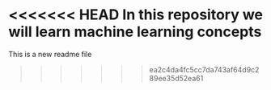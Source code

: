 <<<<<<< HEAD
In this repository we will learn machine learning concepts 
=======
This is a new readme file
>>>>>>> ea2c4da4fc5cc7da743af64d9c289ee35d52ea61
